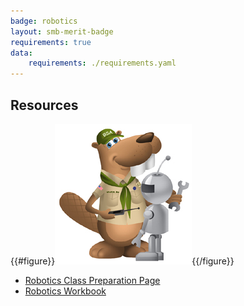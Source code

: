 ```yaml
---
badge: robotics
layout: smb-merit-badge
requirements: true
data:
    requirements: ./requirements.yaml
---
```


## Resources

{{#figure}}<img src="robotics-bucky.jpg" class="W(100%)" />{{/figure}}
* [Robotics Class Preparation Page](robotics-cpp.pdf)
* [Robotics Workbook](robotics-workbook.pdf)
